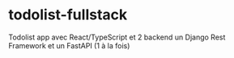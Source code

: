 # todolist-fullstack
Todolist app avec React/TypeScript et 2 backend un Django Rest Framework et un FastAPI (1 à la fois)

